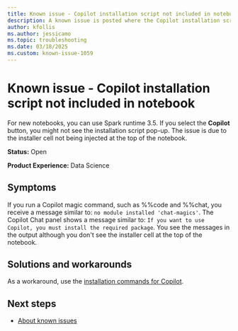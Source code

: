 ```yaml
---
title: Known issue - Copilot installation script not included in notebook
description: A known issue is posted where the Copilot installation script not included in notebook.
author: kfollis
ms.author: jessicamo
ms.topic: troubleshooting  
ms.date: 03/18/2025
ms.custom: known-issue-1059
---
```


# Known issue - Copilot installation script not included in notebook

For new notebooks, you can use Spark runtime 3.5. If you select the **Copilot** button, you might not see the installation script pop-up. The issue is due to the installer cell not being injected at the top of the notebook.

**Status:** Open

**Product Experience:** Data Science

## Symptoms

If you run a Copilot magic command, such as %%code and %%chat, you receive a message similar to: `no module installed 'chat-magics'`. The Copilot Chat panel shows a message similar to: `If you want to use Copilot, you must install the required package`. You see the messages in the output although you don't see the installer cell at the top of the notebook.

## Solutions and workarounds

As a workaround, use the [installation commands for Copilot](/fabric/data-engineering/copilot-notebooks-overview#introduction-to-copilot-for-data-science-and-data-engineering-for-fabric-data-science).

## Next steps

- [About known issues](https://support.fabric.microsoft.com/known-issues)
